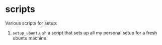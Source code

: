 # scripts
Various scripts for setup:

1. `setup_ubuntu.sh` a script that sets up all my personal setup for a fresh ubuntu machine.
